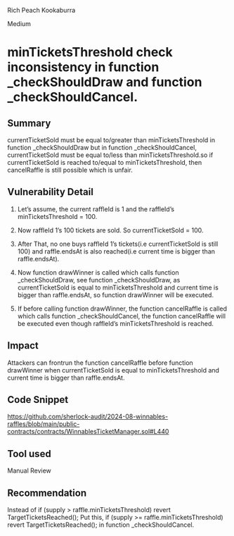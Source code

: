 Rich Peach Kookaburra

Medium

# minTicketsThreshold check inconsistency in function _checkShouldDraw and  function _checkShouldCancel.

## Summary
currentTicketSold must be equal to/greater than minTicketsThreshold in  function _checkShouldDraw but in function _checkShouldCancel, currentTicketSold must be equal to/less than minTicketsThreshold.so if currentTicketSold is reached to/equal to minTicketsThreshold, then  cancelRaffle is still possible which is unfair.


## Vulnerability Detail
1. Let’s assume, the current raffleId is 1 and the raffleId’s minTicketsThreshold = 100.

2. Now raffleId 1’s 100 tickets are sold. So currentTicketSold = 100.

3. After That, no one buys  raffleId 1’s tickets(i.e currentTicketSold is still 100)  and  raffle.endsAt is also reached(i.e current time is bigger than raffle.endsAt).

4. Now  function drawWinner is called which calls  function _checkShouldDraw, see  function _checkShouldDraw, as currentTicketSold is equal to minTicketsThreshold and current time is bigger than raffle.endsAt, so function drawWinner will be executed.

5. If before calling function drawWinner,  the function cancelRaffle is called which calls function _checkShouldCancel, the function cancelRaffle will be executed even though raffleId’s minTicketsThreshold is reached. 


## Impact
Attackers can frontrun the function cancelRaffle before function drawWinner when currentTicketSold is equal to minTicketsThreshold and current time is bigger than raffle.endsAt.

## Code Snippet
https://github.com/sherlock-audit/2024-08-winnables-raffles/blob/main/public-contracts/contracts/WinnablesTicketManager.sol#L440
## Tool used

Manual Review

## Recommendation
Instead of if (supply > raffle.minTicketsThreshold) revert TargetTicketsReached();
   Put this, if (supply >= raffle.minTicketsThreshold) revert TargetTicketsReached(); in function _checkShouldCancel.

